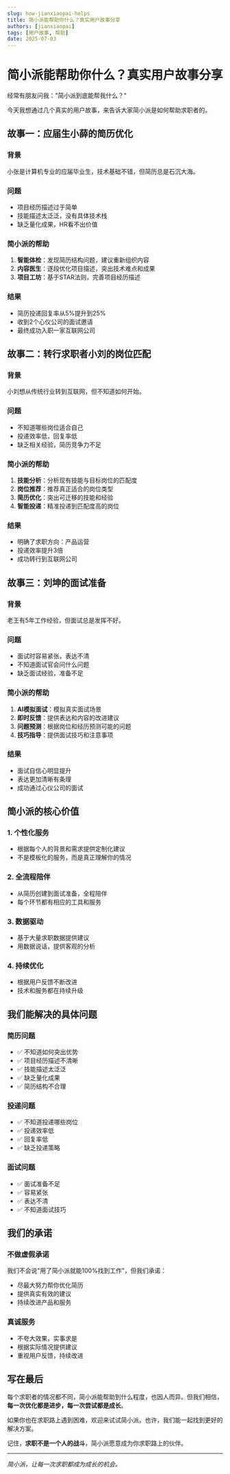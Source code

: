 ```yaml
---
slug: how-jianxiaopai-helps
title: 简小派能帮助你什么？真实用户故事分享
authors: [jianxiaopai]
tags: [用户故事, 帮助]
date: 2025-07-03
---
```


# 简小派能帮助你什么？真实用户故事分享

经常有朋友问我："简小派到底能帮我什么？"

今天我想通过几个真实的用户故事，来告诉大家简小派是如何帮助求职者的。

<!--truncate-->

## 故事一：应届生小薛的简历优化

### 背景
小张是计算机专业的应届毕业生，技术基础不错，但简历总是石沉大海。

### 问题
- 项目经历描述过于简单
- 技能描述太泛泛，没有具体技术栈
- 缺乏量化成果，HR看不出价值

### 简小派的帮助
1. **智能体检**：发现简历结构问题，建议重新组织内容
2. **内容医生**：逐段优化项目描述，突出技术难点和成果
3. **项目工坊**：基于STAR法则，完善项目经历描述

### 结果
- 简历投递回复率从5%提升到25%
- 收到2个心仪公司的面试邀请
- 最终成功入职一家互联网公司

## 故事二：转行求职者小刘的岗位匹配

### 背景
小刘想从传统行业转到互联网，但不知道如何开始。

### 问题
- 不知道哪些岗位适合自己
- 投递效率低，回复率低
- 缺乏相关经验，简历竞争力不足

### 简小派的帮助
1. **技能分析**：分析现有技能与目标岗位的匹配度
2. **岗位推荐**：推荐真正适合的岗位类型
3. **简历优化**：突出可迁移的技能和经验
4. **智能投递**：精准投递到匹配度高的岗位

### 结果
- 明确了求职方向：产品运营
- 投递效率提升3倍
- 成功转行到互联网公司

## 故事三：刘坤的面试准备

### 背景
老王有5年工作经验，但面试总是发挥不好。

### 问题
- 面试时容易紧张，表达不清
- 不知道面试官会问什么问题
- 缺乏面试经验，准备不足

### 简小派的帮助
1. **AI模拟面试**：模拟真实面试场景
2. **即时反馈**：提供表达和内容的改进建议
3. **问题预测**：根据岗位和经历预测可能的问题
4. **技巧指导**：提供面试技巧和注意事项

### 结果
- 面试自信心明显提升
- 表达更加清晰有条理
- 成功通过心仪公司的面试

## 简小派的核心价值

### 1. 个性化服务
- 根据每个人的背景和需求提供定制化建议
- 不是模板化的服务，而是真正理解你的情况

### 2. 全流程陪伴
- 从简历创建到面试准备，全程陪伴
- 每个环节都有相应的工具和服务

### 3. 数据驱动
- 基于大量求职数据提供建议
- 用数据说话，提供客观的分析

### 4. 持续优化
- 根据用户反馈不断改进
- 技术和服务都在持续升级

## 我们能解决的具体问题

### 简历问题
- ✅ 不知道如何突出优势
- ✅ 项目经历描述不清晰
- ✅ 技能描述太泛泛
- ✅ 缺乏量化成果
- ✅ 简历结构不合理

### 投递问题
- ✅ 不知道投递哪些岗位
- ✅ 投递效率低
- ✅ 回复率低
- ✅ 缺乏投递策略

### 面试问题
- ✅ 面试准备不足
- ✅ 容易紧张
- ✅ 表达不清
- ✅ 不知道面试技巧

## 我们的承诺

### 不做虚假承诺
我们不会说"用了简小派就能100%找到工作"，但我们承诺：
- 尽最大努力帮你优化简历
- 提供真实有效的建议
- 持续改进产品和服务

### 真诚服务
- 不夸大效果，实事求是
- 根据实际情况提供建议
- 重视用户反馈，持续改进

## 写在最后

每个求职者的情况都不同，简小派能帮助到什么程度，也因人而异。但我们相信，**每一次优化都是进步，每一次尝试都是成长**。

如果你也在求职路上遇到困难，欢迎来试试简小派。也许，我们能一起找到更好的解决方案。

记住，**求职不是一个人的战斗**，简小派愿意成为你求职路上的伙伴。

---

*简小派，让每一次求职都成为成长的机会。* 